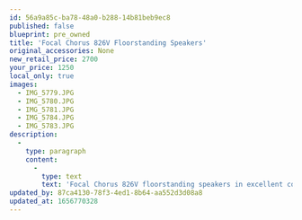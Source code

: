 ```yaml
---
id: 56a9a85c-ba78-48a0-b288-14b81beb9ec8
published: false
blueprint: pre_owned
title: 'Focal Chorus 826V Floorstanding Speakers'
original_accessories: None
new_retail_price: 2700
your_price: 1250
local_only: true
images:
  - IMG_5779.JPG
  - IMG_5780.JPG
  - IMG_5781.JPG
  - IMG_5784.JPG
  - IMG_5783.JPG
description:
  -
    type: paragraph
    content:
      -
        type: text
        text: 'Focal Chorus 826V floorstanding speakers in excellent condition. No original boxes and packing, so local sale only. Sold as new for $2,700.00'
updated_by: 87ca4130-78f3-4ed1-8b64-aa552d3d08a8
updated_at: 1656770328
---
```

